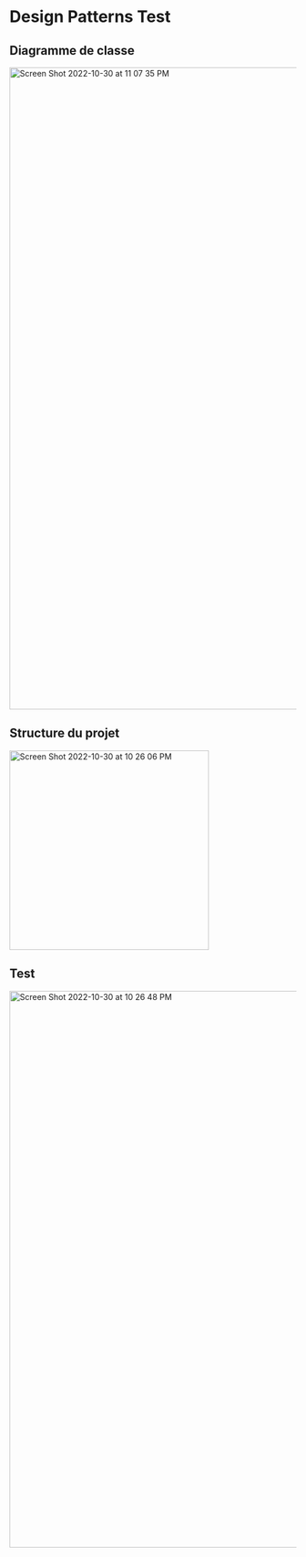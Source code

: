 # Design Patterns Test

## Diagramme de classe

<img width="1127" alt="Screen Shot 2022-10-30 at 11 07 35 PM" src="https://user-images.githubusercontent.com/84875875/198903813-e717b52c-6ffd-43c4-af0c-6ce2a3508b50.png">


## Structure du projet

<img width="350" alt="Screen Shot 2022-10-30 at 10 26 06 PM" src="https://user-images.githubusercontent.com/84875875/198902283-e8cd0660-7d9b-4924-a619-ca0209b3967f.png">

## Test

<img width="977" alt="Screen Shot 2022-10-30 at 10 26 48 PM" src="https://user-images.githubusercontent.com/84875875/198902302-c7d1c028-a7e3-4c41-b43b-4f0f7c045b81.png">
